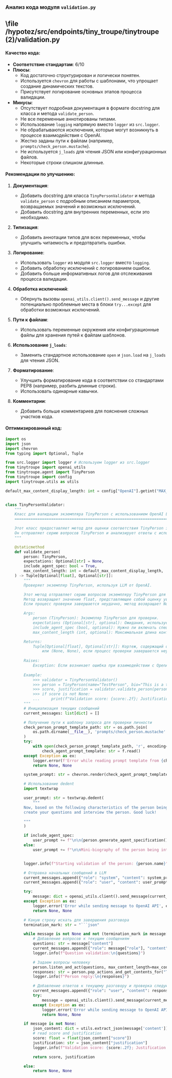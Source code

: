 ### **Анализ кода модуля `validation.py`**

## \file /hypotez/src/endpoints/tiny_troupe/tinytroupe (2)/validation.py

#### **Качество кода**:

- **Соответствие стандартам**: 6/10
- **Плюсы**:
  - Код достаточно структурирован и логически понятен.
  - Используется `chevron` для работы с шаблонами, что упрощает создание динамических текстов.
  - Присутствует логирование основных этапов процесса валидации.
- **Минусы**:
  - Отсутствует подробная документация в формате docstring для класса и метода `validate_person`.
  - Не все переменные аннотированы типами.
  - Использование `logging` напрямую вместо `logger` из `src.logger`.
  - Не обрабатываются исключения, которые могут возникнуть в процессе взаимодействия с OpenAI.
  - Жестко заданы пути к файлам (например, `prompts/check_person.mustache`).
  - Не используется `j_loads` для чтения JSON или конфигурационных файлов.
  - Некоторые строки слишком длинные.

#### **Рекомендации по улучшению**:

1.  **Документация**:
    - Добавить docstring для класса `TinyPersonValidator` и метода `validate_person` с подробным описанием параметров, возвращаемых значений и возможных исключений.
    - Добавить docstring для внутренних переменных, если это необходимо.

2.  **Типизация**:
    - Добавить аннотации типов для всех переменных, чтобы улучшить читаемость и предотвратить ошибки.

3.  **Логирование**:
    - Использовать `logger` из модуля `src.logger` вместо `logging`.
    - Добавить обработку исключений с логированием ошибок.
    - Добавить больше информативных логов для отслеживания процесса валидации.

4.  **Обработка исключений**:
    - Обернуть вызовы `openai_utils.client().send_message` и другие потенциально проблемные места в блоки `try...except` для обработки возможных исключений.

5.  **Пути к файлам**:
    - Использовать переменные окружения или конфигурационные файлы для хранения путей к файлам шаблонов.

6.  **Использование `j_loads`**:
    - Заменить стандартное использование `open` и `json.load` на `j_loads` для чтения JSON.

7.  **Форматирование**:
    - Улучшить форматирование кода в соответствии со стандартами PEP8 (например, разбить длинные строки).
    - Использовать одинарные кавычки.

8.  **Комментарии**:
    - Добавить больше комментариев для пояснения сложных участков кода.

#### **Оптимизированный код**:

```python
import os
import json
import chevron
from typing import Optional, Tuple

from src.logger import logger # Используем logger из src.logger
from tinytroupe import openai_utils
from tinytroupe.agent import TinyPerson
from tinytroupe import config
import tinytroupe.utils as utils

default_max_content_display_length: int = config["OpenAI"].getint("MAX_CONTENT_DISPLAY_LENGTH", 1024)


class TinyPersonValidator:
    """
    Класс для валидации экземпляра TinyPerson с использованием OpenAI LLM.
    =====================================================================

    Этот класс предоставляет метод для оценки соответствия TinyPerson заданным ожиданиям.
    Он отправляет серию вопросов TinyPerson и анализирует ответы с использованием OpenAI LLM.
    """

    @staticmethod
    def validate_person(
        person: TinyPerson,
        expectations: Optional[str] = None,
        include_agent_spec: bool = True,
        max_content_length: int = default_max_content_display_length,
    ) -> Tuple[Optional[float], Optional[str]]:
        """
        Проверяет экземпляр TinyPerson, используя LLM от OpenAI.

        Этот метод отправляет серию вопросов экземпляру TinyPerson для проверки его ответов с использованием OpenAI LLM.
        Метод возвращает значение float, представляющее собой оценку уверенности процесса проверки.
        Если процесс проверки завершается неудачно, метод возвращает None.

        Args:
            person (TinyPerson): Экземпляр TinyPerson для проверки.
            expectations (Optional[str], optional): Ожидания, используемые в процессе проверки. По умолчанию None.
            include_agent_spec (bool, optional): Нужно ли включать спецификацию агента в запрос. По умолчанию True.
            max_content_length (int, optional): Максимальная длина контента для отображения при рендеринге разговора.

        Returns:
            Tuple[Optional[float], Optional[str]]: Кортеж, содержащий оценку уверенности процесса проверки (от 0.0 до 1.0) и обоснование оценки,
                или (None, None), если процесс проверки завершается неудачно.
        
        Raises:
            Exception: Если возникает ошибка при взаимодействии с OpenAI API.
        
        Example:
            >>> validator = TinyPersonValidator()
            >>> person = TinyPerson(name="TestPerson", bio="This is a test person.")
            >>> score, justification = validator.validate_person(person, expectations="Should be friendly.")
            >>> if score is not None:
            ...     print(f"Validation score: {score:.2f}; Justification: {justification}")
        """
        # Инициализация текущих сообщений
        current_messages: list[dict] = []

        # Получение пути к шаблону запроса для проверки личности
        check_person_prompt_template_path: str = os.path.join(
            os.path.dirname(__file__), 'prompts/check_person.mustache'
        )
        try:
            with open(check_person_prompt_template_path, 'r', encoding='utf-8') as f:
                check_agent_prompt_template: str = f.read()
        except Exception as ex:
            logger.error(f'Error while reading prompt template from {check_person_prompt_template_path}', ex, exc_info=True)
            return None, None

        system_prompt: str = chevron.render(check_agent_prompt_template, {"expectations": expectations})

        # Использование dedent
        import textwrap

        user_prompt: str = textwrap.dedent(
            """
        Now, based on the following characteristics of the person being interviewed, and following the rules given previously, 
        create your questions and interview the person. Good luck!

        """
        )

        if include_agent_spec:
            user_prompt += f"\n\n{person.generate_agent_specification()}"
        else:
            user_prompt += f"\n\nMini-biography of the person being interviewed: {person.minibio()}"


        logger.info(f"Starting validation of the person: {person.name}")

        # Отправка начальных сообщений в LLM
        current_messages.append({"role": "system", "content": system_prompt})
        current_messages.append({"role": "user", "content": user_prompt})

        try:
            message: dict = openai_utils.client().send_message(current_messages)
        except Exception as ex:
            logger.error('Error while sending message to OpenAI API', ex, exc_info=True)
            return None, None

        # Какую строку искать для завершения разговора
        termination_mark: str = "```json"

        while message is not None and not (termination_mark in message["content"]):
            # Добавление вопросов к текущим сообщениям
            questions: str = message["content"]
            current_messages.append({"role": message["role"], "content": questions})
            logger.info(f"Question validation:\n{questions}")

            # Задаем вопросы человеку
            person.listen_and_act(questions, max_content_length=max_content_length)
            responses: str = person.pop_actions_and_get_contents_for("TALK", False)
            logger.info(f"Person reply:\n{responses}")

            # Добавление ответов к текущему разговору и проверка следующего сообщения
            current_messages.append({"role": "user", "content": responses})
            try:
                message = openai_utils.client().send_message(current_messages)
            except Exception as ex:
                logger.error('Error while sending message to OpenAI API', ex, exc_info=True)
                return None, None

        if message is not None:
            json_content: dict = utils.extract_json(message['content'])
            # read score and justification
            score: float = float(json_content["score"])
            justification: str = json_content["justification"]
            logger.info(f"Validation score: {score:.2f}; Justification: {justification}")

            return score, justification

        else:
            return None, None